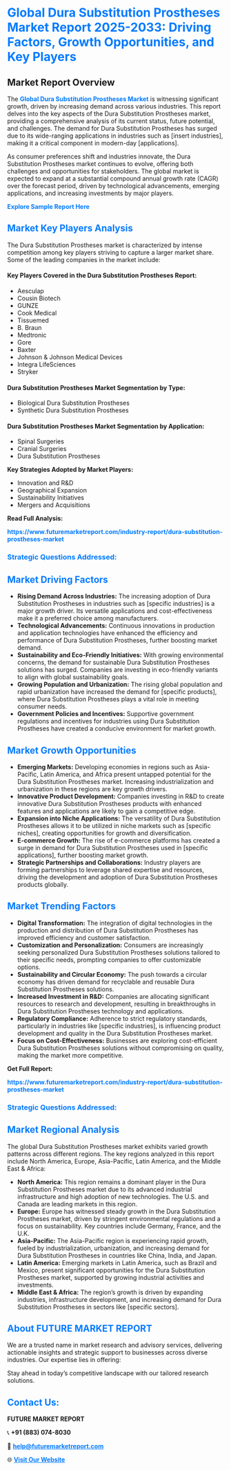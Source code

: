 <h1 style="color: #007BFF;">Global Dura Substitution Prostheses Market Report 2025-2033: Driving Factors, Growth Opportunities, and Key Players</h1>

<section id="overview">
<h2>Market Report Overview</h2>
<p>The <a href="https://www.futuremarketreport.com/industry-report/dura-substitution-prostheses-market" style="color: #007BFF; text-decoration: none;"><strong>Global Dura Substitution Prostheses Market</strong></a> is witnessing significant growth, driven by increasing demand across various industries. This report delves into the key aspects of the Dura Substitution Prostheses market, providing a comprehensive analysis of its current status, future potential, and challenges. The demand for Dura Substitution Prostheses has surged due to its wide-ranging applications in industries such as [insert industries], making it a critical component in modern-day [applications].</p>
<p>As consumer preferences shift and industries innovate, the Dura Substitution Prostheses market continues to evolve, offering both challenges and opportunities for stakeholders. The global market is expected to expand at a substantial compound annual growth rate (CAGR) over the forecast period, driven by technological advancements, emerging applications, and increasing investments by major players.</p>
</section>

<section id="overview">
<p><a href="https://www.futuremarketreport.com/request-sample/reportId=122224" style="color: #007BFF; text-decoration: none;"><strong>Explore Sample Report Here</strong></a></p>
</section>

<section id="key-players">
<h2 style="color: #007BFF;">Market Key Players Analysis</h2>
<p>The Dura Substitution Prostheses market is characterized by intense competition among key players striving to capture a larger market share. Some of the leading companies in the market include:</p>
<h4>Key Players Covered in the Dura Substitution Prostheses Report:</h4>
<ul><li>Aesculap</li><li>Cousin Biotech</li><li>GUNZE</li><li>Cook Medical</li><li>Tissuemed</li><li>B. Braun</li><li>Medtronic</li><li>Gore</li><li>Baxter</li><li>Johnson &amp; Johnson Medical Devices</li><li>Integra LifeSciences</li><li>Stryker</li></ul>
<h4>Dura Substitution Prostheses Market Segmentation by Type:</h4>
<ul><li>Biological Dura Substitution Prostheses</li><li>Synthetic Dura Substitution Prostheses</li></ul>

<h4>Dura Substitution Prostheses Market Segmentation by Application:</h4>
<ul><li>Spinal Surgeries</li><li>Cranial Surgeries</li><li>Dura Substitution Prostheses</li></ul>
<p><strong>Key Strategies Adopted by Market Players:</strong></p>
<ul>
<li>Innovation and R&D</li>
<li>Geographical Expansion</li>
<li>Sustainability Initiatives</li>
<li>Mergers and Acquisitions</li>
</ul>
</section>

<section>
<p><strong>Read Full Analysis: </strong></p><a href="https://www.futuremarketreport.com/industry-report/dura-substitution-prostheses-market" style="color: #007BFF; text-decoration: none;"><strong>https://www.futuremarketreport.com/industry-report/dura-substitution-prostheses-market</strong></a>
<h3 style="color: #007BFF;">Strategic Questions Addressed:</h3>
</section>

<section id="driving-factors">
<h2 style="color: #007BFF;">Market Driving Factors</h2>
<ul>
<li><strong>Rising Demand Across Industries:</strong> The increasing adoption of Dura Substitution Prostheses in industries such as [specific industries] is a major growth driver. Its versatile applications and cost-effectiveness make it a preferred choice among manufacturers.</li>
<li><strong>Technological Advancements:</strong> Continuous innovations in production and application technologies have enhanced the efficiency and performance of Dura Substitution Prostheses, further boosting market demand.</li>
<li><strong>Sustainability and Eco-Friendly Initiatives:</strong> With growing environmental concerns, the demand for sustainable Dura Substitution Prostheses solutions has surged. Companies are investing in eco-friendly variants to align with global sustainability goals.</li>
<li><strong>Growing Population and Urbanization:</strong> The rising global population and rapid urbanization have increased the demand for [specific products], where Dura Substitution Prostheses plays a vital role in meeting consumer needs.</li>
<li><strong>Government Policies and Incentives:</strong> Supportive government regulations and incentives for industries using Dura Substitution Prostheses have created a conducive environment for market growth.</li>
</ul>
</section>

<section id="growth-opportunities">
<h2 style="color: #007BFF;">Market Growth Opportunities</h2>
<ul>
<li><strong>Emerging Markets:</strong> Developing economies in regions such as Asia-Pacific, Latin America, and Africa present untapped potential for the Dura Substitution Prostheses market. Increasing industrialization and urbanization in these regions are key growth drivers.</li>
<li><strong>Innovative Product Development:</strong> Companies investing in R&D to create innovative Dura Substitution Prostheses products with enhanced features and applications are likely to gain a competitive edge.</li>
<li><strong>Expansion into Niche Applications:</strong> The versatility of Dura Substitution Prostheses allows it to be utilized in niche markets such as [specific niches], creating opportunities for growth and diversification.</li>
<li><strong>E-commerce Growth:</strong> The rise of e-commerce platforms has created a surge in demand for Dura Substitution Prostheses used in [specific applications], further boosting market growth.</li>
<li><strong>Strategic Partnerships and Collaborations:</strong> Industry players are forming partnerships to leverage shared expertise and resources, driving the development and adoption of Dura Substitution Prostheses products globally.</li>
</ul>
</section>

<section id="trending-factors">
<h2 style="color: #007BFF;">Market Trending Factors</h2>
<ul>
<li><strong>Digital Transformation:</strong> The integration of digital technologies in the production and distribution of Dura Substitution Prostheses has improved efficiency and customer satisfaction.</li>
<li><strong>Customization and Personalization:</strong> Consumers are increasingly seeking personalized Dura Substitution Prostheses solutions tailored to their specific needs, prompting companies to offer customizable options.</li>
<li><strong>Sustainability and Circular Economy:</strong> The push towards a circular economy has driven demand for recyclable and reusable Dura Substitution Prostheses solutions.</li>
<li><strong>Increased Investment in R&D:</strong> Companies are allocating significant resources to research and development, resulting in breakthroughs in Dura Substitution Prostheses technology and applications.</li>
<li><strong>Regulatory Compliance:</strong> Adherence to strict regulatory standards, particularly in industries like [specific industries], is influencing product development and quality in the Dura Substitution Prostheses market.</li>
<li><strong>Focus on Cost-Effectiveness:</strong> Businesses are exploring cost-efficient Dura Substitution Prostheses solutions without compromising on quality, making the market more competitive.</li>
</ul>
</section>

<section>
<p><strong>Get Full Report: </strong></p><a href="https://www.futuremarketreport.com/industry-report/dura-substitution-prostheses-market" style="color: #007BFF; text-decoration: none;"><strong>https://www.futuremarketreport.com/industry-report/dura-substitution-prostheses-market</strong></a>
<h3 style="color: #007BFF;">Strategic Questions Addressed:</h3>
</section>


<section id="regional-analysis">
<h2 style="color: #007BFF;">Market Regional Analysis</h2>
<p>The global Dura Substitution Prostheses market exhibits varied growth patterns across different regions. The key regions analyzed in this report include North America, Europe, Asia-Pacific, Latin America, and the Middle East & Africa:</p>
<ul>
<li><strong>North America:</strong> This region remains a dominant player in the Dura Substitution Prostheses market due to its advanced industrial infrastructure and high adoption of new technologies. The U.S. and Canada are leading markets in this region.</li>
<li><strong>Europe:</strong> Europe has witnessed steady growth in the Dura Substitution Prostheses market, driven by stringent environmental regulations and a focus on sustainability. Key countries include Germany, France, and the U.K.</li>
<li><strong>Asia-Pacific:</strong> The Asia-Pacific region is experiencing rapid growth, fueled by industrialization, urbanization, and increasing demand for Dura Substitution Prostheses in countries like China, India, and Japan.</li>
<li><strong>Latin America:</strong> Emerging markets in Latin America, such as Brazil and Mexico, present significant opportunities for the Dura Substitution Prostheses market, supported by growing industrial activities and investments.</li>
<li><strong>Middle East & Africa:</strong> The region’s growth is driven by expanding industries, infrastructure development, and increasing demand for Dura Substitution Prostheses in sectors like [specific sectors].</li>
</ul>
</section>

<footer>
<h2 style="color: #007BFF;">About FUTURE MARKET REPORT</h2>
<p>We are a trusted name in market research and advisory services, delivering actionable insights and strategic support to businesses across diverse industries. Our expertise lies in offering:</p>

<p>Stay ahead in today’s competitive landscape with our tailored research solutions.</p>

<h2 style="color: #007BFF;">Contact Us:</h2>
<p><strong>FUTURE MARKET REPORT</strong></p>
<p>📞 <strong>+91 (883) 074-8030</strong></p>
<p>📧 <strong><a href="mailto:help@futuremarketreport.com" style="color: #007BFF;">help@futuremarketreport.com</a></strong></p>
<p>🌐 <strong><a href="https://www.futuremarketreport.com/" style="color: #007BFF;">Visit Our Website</a></strong></p>
</footer>
